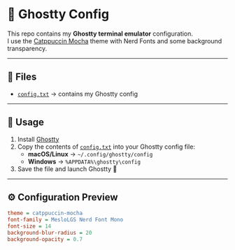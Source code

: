 # 🌙 Ghostty Config

This repo contains my **Ghostty terminal emulator** configuration.  
I use the [Catppuccin Mocha](https://catppuccin.com) theme with Nerd Fonts and some background transparency.

---

## 📂 Files
- [`config.txt`](./config.txt) → contains my Ghostty config

---

## 🚀 Usage

1. Install [Ghostty](https://ghostty.org)
2. Copy the contents of [`config.txt`](./config.txt) into your Ghostty config file:
   - **macOS/Linux** → `~/.config/ghostty/config`
   - **Windows** → `%APPDATA%\ghostty\config`
3. Save the file and launch Ghostty 🎉

---

## ⚙️ Configuration Preview

```ini
theme = catppuccin-mocha
font-family = MesloLGS Nerd Font Mono
font-size = 14
background-blur-radius = 20
background-opacity = 0.7